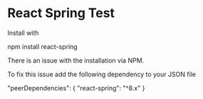 # React Spring Test

Install with 

npm install react-spring


There is an issue with the installation via NPM.

To fix this issue add the following dependency to your JSON file

"peerDependencies": {
  "react-spring": "^8.x"
}

